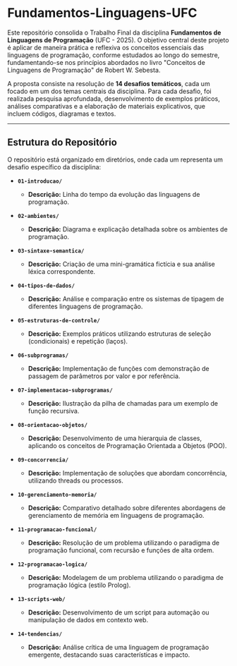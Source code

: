 # Fundamentos-Linguagens-UFC

Este repositório consolida o Trabalho Final da disciplina **Fundamentos de Linguagens de Programação** (UFC - 2025). O objetivo central deste projeto é aplicar de maneira prática e reflexiva os conceitos essenciais das linguagens de programação, conforme estudados ao longo do semestre, fundamentando-se nos princípios abordados no livro "Conceitos de Linguagens de Programação" de Robert W. Sebesta.

A proposta consiste na resolução de **14 desafios temáticos**, cada um focado em um dos temas centrais da disciplina. Para cada desafio, foi realizada pesquisa aprofundada, desenvolvimento de exemplos práticos, análises comparativas e a elaboração de materiais explicativos, que incluem códigos, diagramas e textos.

---

## Estrutura do Repositório

O repositório está organizado em diretórios, onde cada um representa um desafio específico da disciplina:

* **`01-introducao/`**
    * **Descrição:** Linha do tempo da evolução das linguagens de programação.

* **`02-ambientes/`**
    * **Descrição:** Diagrama e explicação detalhada sobre os ambientes de programação.

* **`03-sintaxe-semantica/`**
    * **Descrição:** Criação de uma mini-gramática fictícia e sua análise léxica correspondente.

* **`04-tipos-de-dados/`**
    * **Descrição:** Análise e comparação entre os sistemas de tipagem de diferentes linguagens de programação.

* **`05-estruturas-de-controle/`**
    * **Descrição:** Exemplos práticos utilizando estruturas de seleção (condicionais) e repetição (laços).

* **`06-subprogramas/`**
    * **Descrição:** Implementação de funções com demonstração de passagem de parâmetros por valor e por referência.

* **`07-implementacao-subprogramas/`**
    * **Descrição:** Ilustração da pilha de chamadas para um exemplo de função recursiva.

* **`08-orientacao-objetos/`**
    * **Descrição:** Desenvolvimento de uma hierarquia de classes, aplicando os conceitos de Programação Orientada a Objetos (POO).

* **`09-concorrencia/`**
    * **Descrição:** Implementação de soluções que abordam concorrência, utilizando threads ou processos.

* **`10-gerenciamento-memoria/`**
    * **Descrição:** Comparativo detalhado sobre diferentes abordagens de gerenciamento de memória em linguagens de programação.

* **`11-programacao-funcional/`**
    * **Descrição:** Resolução de um problema utilizando o paradigma de programação funcional, com recursão e funções de alta ordem.

* **`12-programacao-logica/`**
    * **Descrição:** Modelagem de um problema utilizando o paradigma de programação lógica (estilo Prolog).

* **`13-scripts-web/`**
    * **Descrição:** Desenvolvimento de um script para automação ou manipulação de dados em contexto web.

* **`14-tendencias/`**
    * **Descrição:** Análise crítica de uma linguagem de programação emergente, destacando suas características e impacto.
